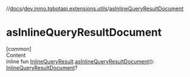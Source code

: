 //[docs](../../index.md)/[dev.inmo.tgbotapi.extensions.utils](index.md)/[asInlineQueryResultDocument](as-inline-query-result-document.md)



# asInlineQueryResultDocument  
[common]  
Content  
inline fun [InlineQueryResult](../dev.inmo.tgbotapi.types.InlineQueries.InlineQueryResult.abstracts/-inline-query-result/index.md).[asInlineQueryResultDocument](as-inline-query-result-document.md)(): [InlineQueryResultDocument](../dev.inmo.tgbotapi.types.InlineQueries.InlineQueryResult.abstracts.results.document/-inline-query-result-document/index.md)?  



